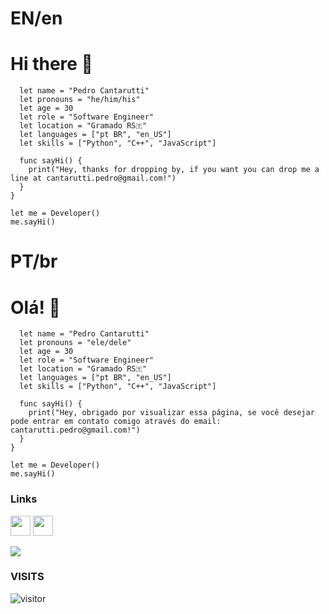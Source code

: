 <h1>EN/en</h1>

# Hi there 👋

```struct Developer {
  let name = "Pedro Cantarutti"
  let pronouns = "he/him/his"
  let age = 30
  let role = "Software Engineer"
  let location = "Gramado RS🇹"
  let languages = ["pt BR", "en_US"]
  let skills = ["Python", "C++", "JavaScript"]
  
  func sayHi() {
    print("Hey, thanks for dropping by, if you want you can drop me a line at cantarutti.pedro@gmail.com!")
  }
}

let me = Developer()
me.sayHi()
```

<h1>PT/br</h1>

# Olá! 👋

```struct Developer {
  let name = "Pedro Cantarutti"
  let pronouns = "ele/dele"
  let age = 30
  let role = "Software Engineer"
  let location = "Gramado RS🇹"
  let languages = ["pt BR", "en_US"]
  let skills = ["Python", "C++", "JavaScript"]
  
  func sayHi() {
    print("Hey, obrigado por visualizar essa página, se você desejar pode entrar em contato comigo através do email: cantarutti.pedro@gmail.com!")
  }
}

let me = Developer()
me.sayHi()
```

### Links
<a href="http://www.instagram.com/pcantarutti" target="_blank" rel="noreferrer"><img src="https://raw.githubusercontent.com/danielcranney/readme-generator/main/public/icons/socials/instagram.svg" width="32" height="32" /></a> <a href="https://www.linkedin.com/in/pedrocantarutti" target="_blank" rel="noreferrer"><img src="https://raw.githubusercontent.com/danielcranney/readme-generator/main/public/icons/socials/linkedin.svg" width="32" height="32" /></a> 

<div>
  <img heigth="180em" src="https://github-readme-stats.vercel.app/api/top-langs/?username=pedrocantarutti&layout=compact&langs_count=16"/> 
 </div>
 
 ### VISITS
![visitor](https://profile-counter.glitch.me/pedrocantarutti/count.svg)
